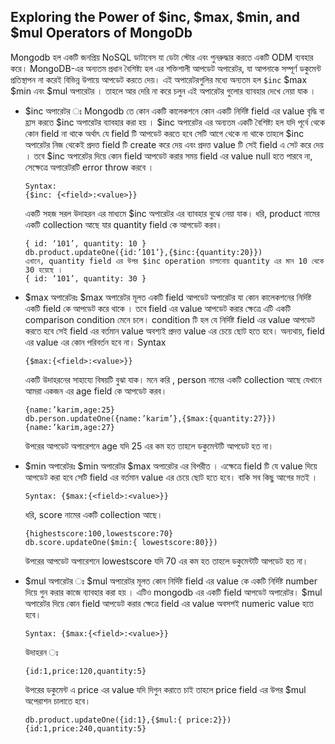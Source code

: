 ## Exploring the Power of $inc, $max, $min, and $mul Operators of MongoDb

Mongodb হল একটি জনপ্রিয় NoSQL ডাটাবেস যা ডেটা স্টোর এবং পুনরুদ্ধার করতে একটি ODM ব্যবহার করে। MongoDB-এর অন্যতম প্রধান বৈশিষ্ট্য হল এর শক্তিশালী আপডেট অপারেটর, যা আপনাকে সম্পূর্ণ ডকুমেন্ট প্রতিস্থাপন না করেই বিভিন্ন উপায়ে আপডেট করতে দেয়। এই অপারেটরগুলির মধ্যে অন্যতম হল `$inc` $max $min এবং $mul অপারেটর । তাহলে আর দেরি না করে চলুন এই অপারেটর গুলোর ব্যাবহার দেখে নেয়া যাক ।

- $inc অপারেটর ঃ
Mongodb তে কোন একটি কালেকশনে কোন একটি নির্দিষ্ট field এর value বৃদ্ধি বা হ্রাস করতে $inc অপারেটর ব্যাবহার করা হয় । $inc অপারেটর এর অন্যতম একটি বৈশিষ্ট্য হল যদি পূর্বে থেকে কোন field না থাকে অর্থাৎ যে field টি আপডেট করতে হবে সেটি আগে থেকে না থাকে তাহলে $inc অপারেটর নিজ থেকেই প্রদত্ত field টি create করে দেয় এবং প্রদত্ত value টি সেই field এ সেট করে দেয় ।
তবে $inc অপারেটর দিয়ে কোন field আপডেট করার সময় field এর value null হতে পারবে না, সেক্ষেত্রে অপারেটরটি error throw করবে ।

    ```
    Syntax:
    {$inc: {<field>:<value>}}
    ```
    
    একটি সহজ সরল উদাহরন এর মাধ্যমে $inc অপারেটর এর ব্যাবহার বুঝে নেয়া যাক।
    ধরি, product নামের একটি collection আছে যার quantity field কে আপডেট করব।
    
    ```
    { id: ‘101’, quantity: 10 }
    db.product.updateOne({id:’101’},{$inc:{quantity:20}})
    এখানে, quantity field এর উপর $inc operation চালানোয় quantity এর মান 10 থেকে 30 হয়েছে ।
    { id: ‘101’, quantity: 30 }
    ```

- $max অপারেটরঃ
$max অপারেটর মূলত একটি field আপডেট অপারেটর যা কোন কালেকশনের নির্দিষ্ট একটি field কে আপডেট করে থাকে । তবে field এর value আপডেট করার ক্ষেত্রে এটি একটি comparison condition মেনে চলে। condition টি হল যে নির্দিষ্ট field এর value আপডেট করতে হবে সেই field এর বর্তমান value অবশ্যই প্রদত্ত value এর চেয়ে ছোট হতে হবে। অন্যথায়, field এর value এর কোন পরিবর্তন হবে না।
Syntax

    ```
    {$max:{<field>:<value>}}
    ```
    
    একটি উদাহরনের সাহায্যে বিষয়টি বুঝা যাক। মনে করি , person নামের একটি collection আছে যেখানে আমরা একজন এর age field কে আপডেট করব।
    
    ```
    {name:’karim,age:25}
    db.person.updateOne({name:’karim’},{$max:{quantity:27}})
    {name:’karim,age:27}
    ```
    
    উপরের আপডেট অপারেশনে age যদি 25 এর কম হত তাহলে ডকুমেন্টটি আপডেট হত না।

- $min অপারেটরঃ
$min অপারেটর $max অপারেটর এর বিপরীত । এক্ষেত্রে field টি যে value দিয়ে আপডেট করা হবে সেটি field এর বর্তমান value এর চেয়ে ছোট হতে হবে। বাকি সব কিছু আগের মতই ।

    ```
    Syntax: {$max:{<field>:<value>}}
    ```
    
    ধরি, score নামের একটি collection আছে।
    
    ```
    {highestscore:100,lowestscore:70}
    db.score.updateOne($min:{ lowestscore:80}})
    ```
    
    উপরের আপডেট অপারেশনে lowestscore যদি 70 এর কম হত তাহলে ডকুমেন্টটি আপডেট হত না।

- $mul অপারেটর ঃ
$mul অপারেটর মূলত কোন নির্দিষ্ট field এর value কে একটি নির্দিষ্ট number দিয়ে গুন করার কাজে ব্যাবহার করা হয় । এটিও mongodb এর একটি field আপডেট অপারেটর। $mul অপারেটর দিয়ে কোন field আপডেট করার ক্ষেত্রে field এর value অবসশই numeric value হতে হবে।

    ```
    Syntax: {$max:{<field>:<value>}}
    ```
    
    উদাহরন ঃ
    
    ```
    {id:1,price:120,quantity:5}
    ```
    
    উপরের ডকুমেন্ট এ price এর value যদি দিগুন করাতে চাই তাহলে price field এর উপর $mul অপেরাশন চালাতে হবে।
    
    ```
    db.product.updateOne({id:1},{$mul:{ price:2}})
    {id:1,price:240,quantity:5}
    ```